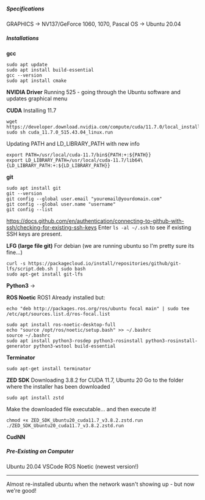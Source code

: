 ##### Specifications
GRAPHICS -> NV137/GeForce 1060, 1070, Pascal
OS -> Ubuntu 20.04

##### Installations
**gcc**
```
sudo apt update
sudo apt install build-essential
gcc --version
sudo apt install cmake
```

**NVIDIA Driver**
Running 525 - going through the Ubuntu software and updates graphical menu

**CUDA**
Installing 11.7
```
wget https://developer.download.nvidia.com/compute/cuda/11.7.0/local_installers/cuda_11.7.0_515.43.04_linux.run
sudo sh cuda_11.7.0_515.43.04_linux.run
```

Updating PATH and LD_LIBRARY_PATH with new info
```
export PATH=/usr/local/cuda-11.7/bin${PATH:+:${PATH}}
export LD_LIBRARY_PATH=/usr/local/cuda-11.7/lib64\{LD_LIBRARY_PATH:+:${LD_LIBRARY_PATH}}
```

**git**
```
sudo apt install git
git --version
git config --global user.email "youremail@yourdomain.com"
git config --global user.name "username"
git config --list
```
https://docs.github.com/en/authentication/connecting-to-github-with-ssh/checking-for-existing-ssh-keys
Enter ```ls -al ~/.ssh```  to see if existing SSH keys are present.

**LFG (large file git)**
For debian (we are running ubuntu so I'm pretty sure its fine...)
```
curl -s https://packagecloud.io/install/repositories/github/git-lfs/script.deb.sh | sudo bash
sudo apt-get install git-lfs
```

**Python3** -> 

**ROS Noetic**
ROS1
Already installed but:
```
echo "deb http://packages.ros.org/ros/ubuntu focal main" | sudo tee /etc/apt/sources.list.d/ros-focal.list
```
```
sudo apt install ros-noetic-desktop-full
echo "source /opt/ros/noetic/setup.bash" >> ~/.bashrc
source ~/.bashrc
sudo apt install python3-rosdep python3-rosinstall python3-rosinstall-generator python3-wstool build-essential
```

**Terminator**
```
sudo apt-get install terminator
```

**ZED SDK**
Downloading 3.8.2 for CUDA 11.7, Ubuntu 20
Go to the folder where the installer has been downloaded
```
sudo apt install zstd
```
Make the downloaded file executable... and then execute it! 
```
chmod +x ZED_SDK_Ubuntu20_cuda11.7_v3.8.2.zstd.run
./ZED_SDK_Ubuntu20_cuda11.7_v3.8.2.zstd.run
```

**CudNN**



##### Pre-Existing on Computer
Ubuntu 20.04
VSCode
ROS Noetic (newest version!)

---

Almost re-installed ubuntu when the network wasn't showing up - but now we're good! 

